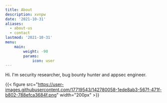 ```yaml
---
title: About
description: xvnpw
date: '2021-10-31'
aliases:
  - about-us
  - contact
lastmod: '2021-10-31'
menu:
    main: 
        weight: -90
        params:
            icon: user
---
```


Hi. I'm security researcher, bug bounty hunter and appsec engineer.

{{< figure src="https://user-images.githubusercontent.com/17719543/142780058-1ede8ab3-567f-471f-b802-788efca3684f.png"  width="200px" >}}
